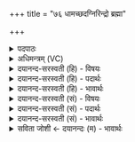 +++
title = "७६ धामच्छदग्निरिन्द्रो ब्रह्मा"

+++
<details><summary>पदपाठः</summary>

धा॒म॒च्छदिति॑ धाम॒ऽछत्। अ॒ग्निः। इन्द्रः॑। ब्र॒ह्मा। दे॒वः। बृह॒स्पतिः॑। सचे॑तस॒ इति॑ सऽचे॑तसः। विश्वे॑। दे॒वाः। य॒ज्ञम्। प्र। अ॒व॒न्तु॒। नः॒। शु॒भे। ७६।
</details>

<details><summary>अधिमन्त्रम् (VC)</summary>

- विश्वेदेवा देवताः
- उत्कील ऋषिः
- निचृदनुष्टुप्
- गान्धारः
</details>

<details><summary>दयानन्द-सरस्वती (हि) - विषयः</summary>

अब सब विद्वानों को जो करना चाहिये, इस विषय का उपदेश अगले मन्त्र में किया है ॥
</details>

<details><summary>दयानन्द-सरस्वती (हि) - पदार्थः</summary>

पदार्थान्वयभाषाः -  हे मनुष्यो ! (देवः) विद्वान् (धामच्छत्) जन्म, स्थान, नाम का विस्तार करनेहारे (अग्निः) पावक (इन्द्रः) विद्युत् के समान अमात्य और राजा (ब्रह्मा) चारों वेदों का जाननेहारा (बृहस्पतिः) वेदवाणी का पठन-पाठन से पालन करनेहारा (सचेतसः) विज्ञानवाले (विश्वे, देवाः) सब विद्वान् लोग (नः) हमारे (शुभे) कल्याण के लिये (यज्ञम्) विज्ञान योगरूपा क्रिया को (प्र, अवन्तु) अच्छे प्रकार कामना करें ॥७६ ॥
</details>

<details><summary>दयानन्द-सरस्वती (हि) - भावार्थः</summary>

भावार्थभाषाः -  सब विद्वान् लोग सब मनुष्यादि प्राणियों के कल्याणर्थ निरन्तर सत्य उपदेश करें ॥७६ ॥
</details>

<details><summary>दयानन्द-सरस्वती (सं) - विषयः</summary>

अथ सर्वविद्वत्कर्त्तव्यमाह ॥
</details>

<details><summary>दयानन्द-सरस्वती (सं) - पदार्थः</summary>

पदार्थान्वयभाषाः -  हे मनुष्याः ! देवो धामच्छदग्निरिन्द्रो ब्रह्मा बृहस्पतिश्चेमे सचेतसो विश्वे देवाः नः शुभे यज्ञं प्रावन्तु ॥७६ ॥
</details>

<details><summary>दयानन्द-सरस्वती (सं) - भावार्थः</summary>

भावार्थभाषाः -  सर्वे विद्वांसः सर्वेषां सुखाय सततं सत्योपदेशान् कुर्वन्तु ॥७६ ॥
</details>

<details><summary>सविता जोशी ← दयानन्दः (म) - भावार्थः</summary>

भावार्थभाषाः -  सर्व विद्वान लोकांनी सर्व मानव प्राण्यांच्या कल्याणासाठी सदैव सत्याचा उपदेश करावा.
</details>